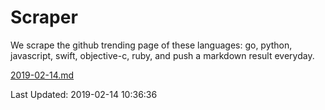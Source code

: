 # Scraper

We scrape the github trending page of these languages: go, python, javascript, swift, objective-c, ruby, and push a markdown result everyday.

[2019-02-14.md](https://github.com/henson/Scraper/blob/master/2019-02-14.md)

Last Updated: 2019-02-14 10:36:36